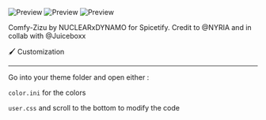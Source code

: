 ![Preview](https://github.com/ShaunakPemmaraju/Comfy-Zizu/blob/main/preview-of-main)
![Preview](https://github.com/ShaunakPemmaraju/Comfy-Zizu/blob/main/preview-of-playlist)
![Preview](https://github.com/ShaunakPemmaraju/Comfy-Zizu/blob/main/preview-of-lyrics-plus)

Comfy-Zizu by NUCLEARxDYNAMO for Spicetify.
Credit to @NYRIA and in collab with @Juiceboxx

 🖌️ Customization

---

Go into your theme folder and open either :

`color.ini` for the colors

`user.css` and scroll to the bottom to modify the code
